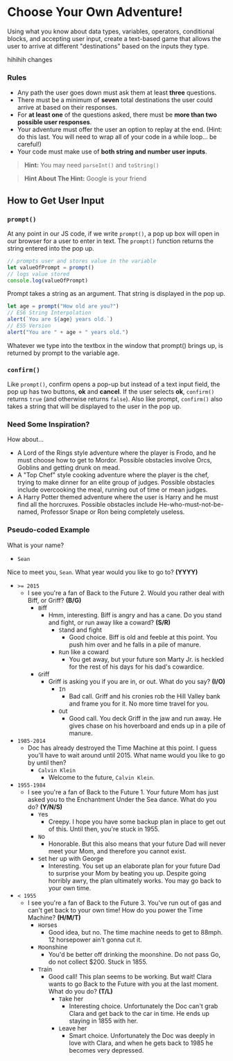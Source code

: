# Choose Your Own Adventure!

Using what you know about data types, variables, operators, conditional blocks, and accepting user input, create a text-based game that allows the user to arrive at different "destinations" based on the inputs they type.

hihihih changes

### Rules
* Any path the user goes down must ask them at least **three** questions.
* There must be a minimum of **seven** total destinations the user could arrive at based on their responses.
* For **at least one** of the questions asked, there must be **more than two possible user responses**.
* Your adventure must offer the user an option to replay at the end. (Hint: do this last.  You will need to wrap all of your code in a while loop... be careful!)
* Your code must make use of **both string and number user inputs**.

> **Hint:** You may need `parseInt()` and `toString()`

> **Hint About The Hint:** Google is your friend

## How to Get User Input

### `prompt()`

At any point in our JS code, if we write `prompt()`, a pop up box will open in our browser for a user to enter in text. The `prompt()` function returns the string entered into the pop up.

```js
// prompts user and stores value in the variable
let valueOfPrompt = prompt()
// logs value stored
console.log(valueOfPrompt)
```

Prompt takes a string as an argument. That string is displayed in the pop up.

```js
let age = prompt("How old are you?")
// ES6 String Interpolation
alert(`You are ${age} years old.`)
// ES5 Version
alert("You are " + age + " years old.")
```

Whatever we type into the textbox in the window that prompt() brings up, is returned by prompt to the variable age.

### `confirm()`

Like `prompt()`, confirm opens a pop-up but instead of a text input field, the pop up has two buttons, **ok** and **cancel**. If the user selects **ok**, `confirm()` returns `true` (and otherwise returns `false`). Also like prompt, `confirm()` also takes a string that will be displayed to the user in the pop up.


### Need Some Inspiration?

How about...
* A Lord of the Rings style adventure where the player is Frodo, and he must choose how to get to Mordor. Possible obstacles involve Orcs, Goblins and getting drunk on mead.
* A "Top Chef" style cooking adventure where the player is the chef, trying to make dinner for an elite group of judges. Possible obstacles include overcooking the meal, running out of time or mean judges.
* A Harry Potter themed adventure where the user is Harry and he must find all the horcruxes. Possible obstacles include He-who-must-not-be-named, Professor Snape or Ron being completely useless.

### Pseudo-coded Example

What is your name?
* `Sean`

Nice to meet you, `Sean`. What year would you like to go to? **(YYYY)**
* `>= 2015`
    * I see you're a fan of Back to the Future 2. Would you rather deal with Biff, or Griff? **(B/G)**
        * `B`iff
            * Hmm, interesting. Biff is angry and has a cane. Do you stand and fight, or run away like a coward? **(S/R)**
                * `S`tand and fight
                    * Good choice. Biff is old and feeble at this point. You push him over and he falls in a pile of manure.
                * `R`un like a coward
                    * You get away, but your future son Marty Jr. is heckled for the rest of his days for his dad's cowardice.
        * `G`riff
            * Griff is asking you if you are in, or out. What do you say? **(I/O)**
                * `I`n
                    * Bad call. Griff and his cronies rob the Hill Valley bank and frame you for it. No more time travel for you.
                * `O`ut
                    * Good call. You deck Griff in the jaw and run away. He gives chase on his hoverboard and ends up in a pile of manure.
* `1985-2014`
    * Doc has already destroyed the Time Machine at this point. I guess you'll have to wait around until 2015. What name would you like to go by until then?
        * `Calvin Klein`
            * Welcome to the future, `Calvin Klein`.
* `1955-1984`
    * I see you're a fan of Back to the Future 1. Your future Mom has just asked you to the Enchantment Under the Sea dance. What do you do? **(Y/N/S)**
        * `Y`es
            * Creepy. I hope you have some backup plan in place to get out of this. Until then, you're stuck in 1955.
        * `N`o
            * Honorable. But this also means that your future Dad will never meet your Mom, and therefore you cannot exist.
        * `S`et her up with George
            * Interesting. You set up an elaborate plan for your future Dad to surprise your Mom by beating you up. Despite going horribly awry, the plan ultimately works. You may go back to your own time.
* `< 1955`
    * I see you're a fan of Back to the Future 3. You've run out of gas and can't get back to your own time! How do you power the Time Machine? **(H/M/T)**
        * `H`orses
            * Good idea, but no. The time machine needs to get to 88mph. 12 horsepower ain't gonna cut it.
        * `M`oonshine
            * You'd be better off drinking the moonshine. Do not pass Go, do not collect $200. Stuck in 1855.
        * `T`rain
            * Good call! This plan seems to be working. But wait! Clara wants to go Back to the Future with you at the last moment. What do you do? **(T/L)**
                * `T`ake her
                    * Interesting choice. Unfortunately the Doc can't grab Clara and get back to the car in time. He ends up staying in 1855 with her.
                * `L`eave her
                    * Smart choice. Unfortunately the Doc was deeply in love with Clara, and when he gets back to 1985 he becomes very depressed.
